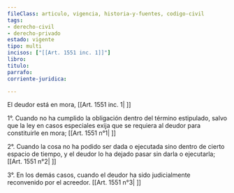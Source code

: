 ```yaml
---
fileClass: articulo, vigencia, historia-y-fuentes, codigo-civil
tags:
- derecho-civil
- derecho-privado
estado: vigente
tipo: multi
incisos: ["[[Art. 1551 inc. 1]]"]
libro:
titulo:
parrafo:
corriente-juridica:

---
```

El deudor está en mora, [[Art. 1551 inc. 1| ]]

1°. Cuando no ha cumplido la obligación dentro del término estipulado, salvo que la ley en casos especiales exija que se requiera al deudor para constituirle en mora; [[Art. 1551 n°1| ]]

2°. Cuando la cosa no ha podido ser dada o ejecutada sino dentro de cierto espacio de tiempo, y el deudor lo ha dejado pasar sin darla o ejecutarla; [[Art. 1551 n°2| ]]

3°. En los demás casos, cuando el deudor ha sido judicialmente reconvenido por el acreedor. [[Art. 1551 n°3| ]]